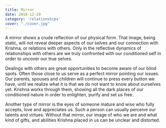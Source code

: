 ```yaml
---
title: Mirror
date: 2018-12-29
category: 'relationships'
cover: "./cover.jpg"
---
```


A mirror shows a crude reflection of our physical form. That image, being static, will not reveal deeper aspects of our selves and our connection with Krishna, or relations with others. Only in the reflective dynamics of relationships with others are we truly confronted with our conditioned self in order to uncover our true selves.

Dealings with others are great opportunities to become aware of our blind spots. Often those close to us serve as a perfect mirror pointing our issues. Our parents, spouses and children will continue to press every button we have, until we realize what it is that we do not want to know about ourselves yet. Krishna works through them, showing all the dark places of our conditioned nature in order to enlighten, purify and set us free.

Another type of mirror is the eyes of someone mature and wise who fully accepts, love and appreciates us. Such a person can usually perceive our talents and virtues. Without that mirror, our image of who we are and what kind of gifts, and abilities Krishna placed in us can be unclear and distorted.